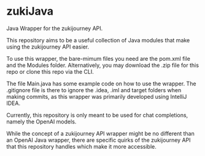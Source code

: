 # zukiJava

Java Wrapper for the zukijourney API.

This repository aims to be a useful collection of Java modules that make using the zukijourney API easier.

To use this wrapper, the bare-mimum files you need are the pom.xml file and the Modules folder. Alternatively, you may download the .zip file for this repo or clone this repo via the CLI.

The file Main.java has some example code on how to use the wrapper. The .gitignore file is there to ignore the .idea, .iml and target folders when making commits, as this wrapper was primarily developed using IntelliJ IDEA.

Currently, this repository is only meant to be used for chat completions, namely the OpenAI models.

While the concept of a zukijourney API wrapper might be no different than an OpenAI Java wrapper, there are specific quirks of the zukijourney API that this repository handles which make it more accessible.
